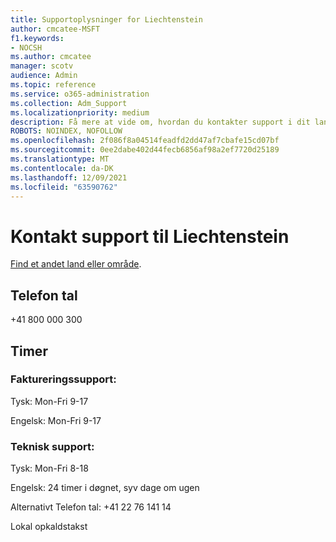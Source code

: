 ```yaml
---
title: Supportoplysninger for Liechtenstein
author: cmcatee-MSFT
f1.keywords:
- NOCSH
ms.author: cmcatee
manager: scotv
audience: Admin
ms.topic: reference
ms.service: o365-administration
ms.collection: Adm_Support
ms.localizationpriority: medium
description: Få mere at vide om, hvordan du kontakter support i dit land eller område.
ROBOTS: NOINDEX, NOFOLLOW
ms.openlocfilehash: 2f086f8a04514feadfd2dd47af7cbafe15cd07bf
ms.sourcegitcommit: 0ee2dabe402d44fecb6856af98a2ef7720d25189
ms.translationtype: MT
ms.contentlocale: da-DK
ms.lasthandoff: 12/09/2021
ms.locfileid: "63590762"
---
```

# <a name="contact-support-for-liechtenstein"></a>Kontakt support til Liechtenstein

[Find et andet land eller område](../get-help-support.md).

## <a name="phone-number"></a>Telefon tal
+41 800 000 300

## <a name="hours"></a>Timer
### <a name="billing-support"></a>Faktureringssupport:

Tysk: Mon-Fri 9-17

Engelsk: Mon-Fri 9-17

### <a name="technical-support"></a>Teknisk support:

Tysk: Mon-Fri 8-18

Engelsk: 24 timer i døgnet, syv dage om ugen

Alternativt Telefon tal: +41 22 76 141 14

Lokal opkaldstakst
